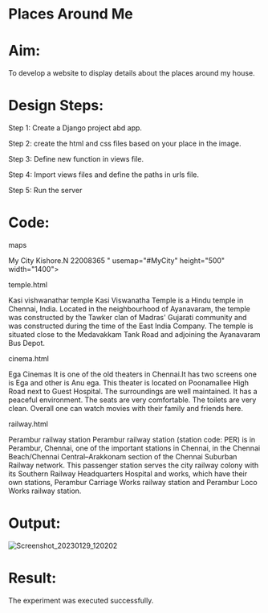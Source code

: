 # Places Around Me
# Aim:
To develop a website to display details about the places around my house.

# Design Steps:

Step 1:
Create a Django project abd app.

Step 2:
create the html and css files based on your place in the image.

Step 3:
Define new function in views file.

Step 4:
Import views files and define the paths in urls file.

Step 5:
Run the server


# Code:

maps
<title>My City</title>
My City
Kishore.N 22008365
" usemap="#MyCity" height="500" width="1400"> <area shape="rectangle" coords="490,150,870,320" href=""C:\Users\SEC\Desktop\4th\Chennai.html"" title="Chennai">

temple.html
<title>Temple</title>

Kasi vishwanathar temple
Kasi Viswanatha Temple is a Hindu temple in Chennai, India. Located in the neighbourhood of Ayanavaram, the temple was constructed by the Tawker clan of Madras' Gujarati community and was constructed during the time of the East India Company. The temple is situated close to the Medavakkam Tank Road and adjoining the Ayanavaram Bus Depot.

cinema.html
<title>Theatre</title>

Ega Cinemas
It is one of the old theaters in Chennai.It has two screens one is Ega and other is Anu ega. This theater is located on Poonamallee High Road next to Guest Hospital. The surroundings are well maintained. It has a peaceful environment. The seats are very comfortable. The toilets are very clean. Overall one can watch movies with their family and friends here.

railway.html
<title>Railway station</title>

Perambur railway station
Perambur railway station (station code: PER) is in Perambur, Chennai, one of the important stations in Chennai, in the Chennai Beach/Chennai Central–Arakkonam section of the Chennai Suburban Railway network. This passenger station serves the city railway colony with its Southern Railway Headquarters Hospital and works, which have their own stations, Perambur Carriage Works railway station and Perambur Loco Works railway station.



# Output:

![Screenshot_20230129_120202](https://user-images.githubusercontent.com/118707090/215309409-e9827fc5-da38-462c-a4c7-28ac2355afee.png)



# Result:

The experiment was executed successfully.

